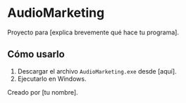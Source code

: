 # AudioMarketing  
Proyecto para [explica brevemente qué hace tu programa].  

## Cómo usarlo  
1. Descargar el archivo `AudioMarketing.exe` desde [aquí].  
2. Ejecutarlo en Windows.  

Creado por [tu nombre].  
  
